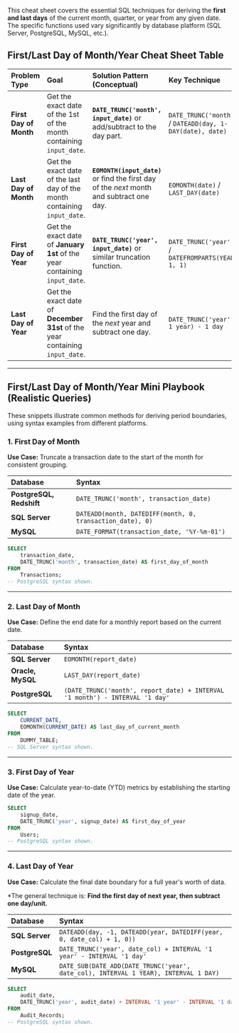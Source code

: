 This cheat sheet covers the essential SQL techniques for deriving the **first and last days** of the current month, quarter, or year from any given date. The specific functions used vary significantly by database platform (SQL Server, PostgreSQL, MySQL, etc.).

## First/Last Day of Month/Year Cheat Sheet Table

| Problem Type | Goal | Solution Pattern (Conceptual) | Key Technique |
| :--- | :--- | :--- | :--- |
| **First Day of Month** | Get the exact date of the 1st of the month containing `input_date`. | **`DATE_TRUNC('month', input_date)`** or add/subtract to the day part. | `DATE_TRUNC('month', date)` / `DATEADD(day, 1-DAY(date), date)` |
| **Last Day of Month** | Get the exact date of the last day of the month containing `input_date`. | **`EOMONTH(input_date)`** or find the first day of the *next* month and subtract one day. | `EOMONTH(date)` / `LAST_DAY(date)` |
| **First Day of Year** | Get the exact date of **January 1st** of the year containing `input_date`. | **`DATE_TRUNC('year', input_date)`** or similar truncation function. | `DATE_TRUNC('year', date)` / `DATEFROMPARTS(YEAR(date), 1, 1)` |
| **Last Day of Year** | Get the exact date of **December 31st** of the year containing `input_date`. | Find the first day of the *next* year and subtract one day. | `DATE_TRUNC('year', date + 1 year) - 1 day` |

-----

## First/Last Day of Month/Year Mini Playbook (Realistic Queries)

These snippets illustrate common methods for deriving period boundaries, using syntax examples from different platforms.

### 1\. First Day of Month

**Use Case:** Truncate a transaction date to the start of the month for consistent grouping.

| Database | Syntax |
| :--- | :--- |
| **PostgreSQL, Redshift** | `DATE_TRUNC('month', transaction_date)` |
| **SQL Server** | `DATEADD(month, DATEDIFF(month, 0, transaction_date), 0)` |
| **MySQL** | `DATE_FORMAT(transaction_date, '%Y-%m-01')` |

```sql
SELECT
    transaction_date,
    DATE_TRUNC('month', transaction_date) AS first_day_of_month
FROM
    Transactions;
-- PostgreSQL syntax shown.
```

-----

### 2\. Last Day of Month

**Use Case:** Define the end date for a monthly report based on the current date.

| Database | Syntax |
| :--- | :--- |
| **SQL Server** | `EOMONTH(report_date)` |
| **Oracle, MySQL** | `LAST_DAY(report_date)` |
| **PostgreSQL** | `(DATE_TRUNC('month', report_date) + INTERVAL '1 month') - INTERVAL '1 day'` |

```sql
SELECT
    CURRENT_DATE,
    EOMONTH(CURRENT_DATE) AS last_day_of_current_month
FROM
    DUMMY_TABLE;
-- SQL Server syntax shown.
```

-----

### 3\. First Day of Year

**Use Case:** Calculate year-to-date (YTD) metrics by establishing the starting date of the year.

```sql
SELECT
    signup_date,
    DATE_TRUNC('year', signup_date) AS first_day_of_year
FROM
    Users;
-- PostgreSQL syntax shown.
```

-----

### 4\. Last Day of Year

**Use Case:** Calculate the final date boundary for a full year's worth of data.

\*The general technique is: **Find the first day of next year, then subtract one day/unit.**

| Database | Syntax |
| :--- | :--- |
| **SQL Server** | `DATEADD(day, -1, DATEADD(year, DATEDIFF(year, 0, date_col) + 1, 0))` |
| **PostgreSQL** | `DATE_TRUNC('year', date_col) + INTERVAL '1 year' - INTERVAL '1 day'` |
| **MySQL** | `DATE_SUB(DATE_ADD(DATE_TRUNC('year', date_col), INTERVAL 1 YEAR), INTERVAL 1 DAY)` |

```sql
SELECT
    audit_date,
    DATE_TRUNC('year', audit_date) + INTERVAL '1 year' - INTERVAL '1 day' AS last_day_of_year
FROM
    Audit_Records;
-- PostgreSQL syntax shown.
```
